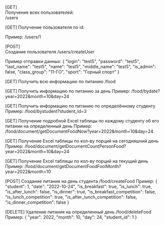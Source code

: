 [GET] <br/>
Получение всех пользователей:<br/>
<addres>/users

[GET]
Получение пользователя по id:
  
Пример:
<addres>/users/1
  
[POST]  
Создание пользователя
<addres>/users/createUser
  
Пример отправки данных:
{
  "login": "test5",
  "password": "test5",
  "last_name": "test5",
  "name": "test5",
  "middle_name": "test5",
  "is_admin": false,
  "class_group": "11-ГО",
  "sport": "Горный спорт"
}
  
[GET]
Получить всю информацию по питанию
<addres>/food
  
[GET]
Получить информацию по питанию за день
Пример:
<addres>/food/bydate?year=2022&month=10&day=24
  
[GET]
Получить информацию по питанию по определённому студенту
Пример:
<addres>/food/bystudent?student_id=3
  
[GET]
Получение подробной Excel таблицы по каждому студенту об его питании на определенный день
Пример:
<addres>/food/document/getDocumentFoodNow?year=2022&month=10&day=24
  
[GET]
Получение Excel таблицы по кол-ву порций на сегодняшний день
Пример:
<addres>/food/document/getDocumentCountPersonFood?year=2022&month=10&day=24
  
[GET]
Получение Excel таблицы по кол-ву порций на текущий день
Пример:
<addres>/food/document/getDocumentFoodFoolMonth?year=2022&month=10
  
[POST]
Создание питания на день студента
<addres>/food/createFood
Пример:
{
  "student": 1,
  "date": "2022-10-24",
  "is_breakfast": true,
  "is_lunch": true,
  "is_after_lunch": false,
  "is_dinner": true,
  "is_breakfast_competition": false,
  "is_lunch_competition": true,
  "is_after_lunch_competition": false,
  "is_dinner_competition": false
}
  
[DELETE] 
Удаление питания на определенный день
<addres>/food/deleteFood
Пример:
{
  "year": 2022,
  "month": 10,
  "day": 24,
  "student_id": 1
}
  
